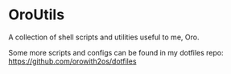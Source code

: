 # OroUtils
A collection of shell scripts and utilities useful to me, Oro.

Some more scripts and configs can be found in my dotfiles repo: https://github.com/orowith2os/dotfiles
